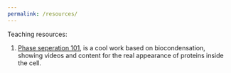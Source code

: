 ```yaml
---
permalink: /resources/
---
```


Teaching resources:

1. [Phase seperation 101](https://animationlab.utah.edu/phase-separation), is a cool work based on biocondensation, showing videos and content for the real appearance of proteins inside the cell.

